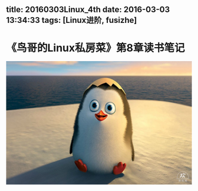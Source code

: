 title: 20160303Linux_4th
date: 2016-03-03 13:34:33
tags: [Linux进阶, fusizhe]
---
# 《鸟哥的Linux私房菜》第8章读书笔记
![ ](/img/fusizhe/Linux/4th/image1.jpg)
